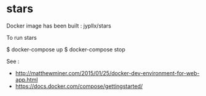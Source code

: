 # stars

Docker image has been built : jypllx/stars

To run stars

$ docker-compose up
$ docker-compose stop

See :
* http://matthewminer.com/2015/01/25/docker-dev-environment-for-web-app.html
* https://docs.docker.com/compose/gettingstarted/

